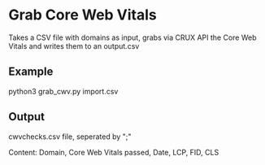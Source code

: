 # Grab Core Web Vitals

Takes a CSV file with domains as input, grabs via CRUX API the Core Web Vitals and writes them to an output.csv


## Example
python3 grab_cwv.py import.csv


## Output
cwvchecks.csv file, seperated by ";"

Content: Domain, Core Web Vitals passed, Date, LCP, FID, CLS
